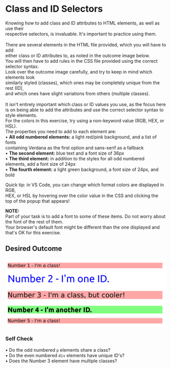 # Class and ID Selectors

Knowing how to add class and ID attributes to HTML elements, as well as use their<br>
respective selectors, is invaluable. It's important to practice using them.<br>
<br>
There are several elements in the HTML file provided, which you will have to add<br>
either class or ID attributes to, as noted in the outcome image below.<br>
You will then have to add rules in the CSS file provided using the correct selector syntax.<br>
Look over the outcome image carefully, and try to keep in mind which elements look<br>
similarly styled (classes), which ones may be completely unique from the rest (ID),<br>
and which ones have slight variations from others (multiple classes).<br>
<br>
It isn't entirely important which class or ID values you use, as the focus here<br>
is on being able to add the attributes and use the correct selector syntax to style elements.<br>
For the colors in this exercise, try using a non-keyword value (RGB, HEX, or HSL).<br>
The properties you need to add to each element are:<br>
• **All odd numbered elements:** a light red/pink background, and a list of fonts<br>
containing Verdana as the first option and sans-serif as a fallback<br>
• **The second element:** blue text and a font size of 36px<br>
• **The third element:** in addition to the styles for all odd numbered elements, add a font size of 24px<br>
• **The fourth element:** a light green background, a font size of 24px, and bold<br>

Quick tip: in VS Code, you can change which format colors are displayed in RGB,<br>
HEX, or HSL by hovering over the color value in the CSS and clicking the top of the popup that appears!<br>

**NOTE:**<br>
Part of your task is to add a font to some of these items. Do not worry about the font of the rest of them.<br>
Your browser's default font might be different than the one displayed and that's OK for this exercise.<br>

## Desired Outcome
![plot](./desired-outcome.png)

### Self Check
• Do the odd numbered `p` elements share a class?<br>
• Do the even numbered `div` elements have unique ID's?<br>
• Does the Number 3 element have multiple classes?
